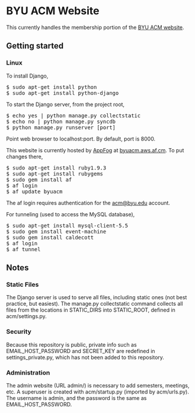 # BYU ACM Website
This currently handles the membership portion of the [BYU ACM website](http://acm.byu.edu).

## Getting started

### Linux
To install Django,
<pre>
$ sudo apt-get install python
$ sudo apt-get install python-django
</pre>
To start the Django server, from the project root,
<pre>
$ echo yes | python manage.py collectstatic
$ echo no | python manage.py syncdb
$ python manage.py runserver [port]
</pre>
Point web browser to localhost:port. By default, port is 8000.

This website is currently hosted by [AppFog](http://appfog.com) at [byuacm.aws.af.cm](http://byuacm.aws.af.cm). To put changes there,
<pre>
$ sudo apt-get install ruby1.9.3
$ sudo apt-get install rubygems
$ sudo gem install af
$ af login
$ af update byuacm 
</pre>
The af login requires authentication for the acm@byu.edu account.

For tunneling (used to access the MySQL database),
<pre>
$ sudo apt-get install mysql-client-5.5
$ sudo gem install event-machine
$ sudo gem install caldecott
$ af login
$ af tunnel
</pre>

## Notes

### Static Files
The Django server is used to serve all files, including static ones (not best practice, but easiest).
The manage.py collectstatic command collects all files from the locations in STATIC_DIRS into STATIC_ROOT, defined in acm/settings.py.

### Security
Because this repository is public, private info such as EMAIL_HOST_PASSWORD and SECRET_KEY are redefined in settings_private.py, which has not been added to this repository.

### Administration
The admin website (URL admin/) is necessary to add semesters, meetings, etc.
A superuser is created with acm/startup.py (imported by acm/urls.py). The username is admin, and the password is the same as EMAIL_HOST_PASSWORD.
